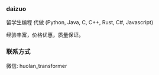 ### daizuo
留学生编程 代做 (Python, Java, C, C++, Rust, C#, Javascript)

经验丰富，价格优惠，质量保证。

### 联系方式
微信: huolan_transformer


